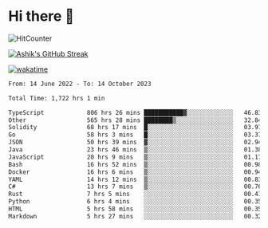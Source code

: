 # Hi there 👋

![HitCounter](https://hits.seeyoufarm.com/api/count/incr/badge.svg?url=https%3A%2F%2Fgithub.com%2Fashrhmn1212%2Fhit-counter)

<!-- ![Contribution Graph](https://github-readme-activity-graph.cyclic.app/graph?username=ashrhmn) -->


<!-- [![Top Langs](https://github-readme-stats.vercel.app/api/top-langs/?username=ashrhmn&layout=compact&theme=synthwave&langs_count=10&card_width=445)](https://github.com/anuraghazra/github-readme-stats) -->

[![Ashik's GitHub Streak](https://github-readme-streak-stats.herokuapp.com/?user=ashrhmn&theme=blood&fire=DD7F1C&background=151515&dates=9f9f9f&border=DD2727)](https://git.io/streak-stats)

<!-- ![Ashik's GitHub stats](https://github-readme-stats.vercel.app/api/?username=ashrhmn&show_icons=true&title_color=fff&icon_color=79ff97&text_color=9f9f9f&bg_color=151515) -->

[![wakatime](https://wakatime.com/badge/user/3df86613-ba63-4631-8e65-0ff18e7becad.svg)](https://wakatime.com/@3df86613-ba63-4631-8e65-0ff18e7becad)

<!--START_SECTION:waka-->

```txt
From: 14 June 2022 - To: 14 October 2023

Total Time: 1,722 hrs 1 min

TypeScript            806 hrs 26 mins ███████████▓░░░░░░░░░░░░░   46.83 %
Other                 565 hrs 28 mins ████████▒░░░░░░░░░░░░░░░░   32.84 %
Solidity              68 hrs 17 mins  █░░░░░░░░░░░░░░░░░░░░░░░░   03.97 %
Go                    58 hrs 3 mins   █░░░░░░░░░░░░░░░░░░░░░░░░   03.37 %
JSON                  50 hrs 39 mins  ▓░░░░░░░░░░░░░░░░░░░░░░░░   02.94 %
Java                  23 hrs 46 mins  ▒░░░░░░░░░░░░░░░░░░░░░░░░   01.38 %
JavaScript            20 hrs 9 mins   ▒░░░░░░░░░░░░░░░░░░░░░░░░   01.17 %
Bash                  16 hrs 52 mins  ▒░░░░░░░░░░░░░░░░░░░░░░░░   00.98 %
Docker                16 hrs 6 mins   ▒░░░░░░░░░░░░░░░░░░░░░░░░   00.94 %
YAML                  14 hrs 12 mins  ▒░░░░░░░░░░░░░░░░░░░░░░░░   00.83 %
C#                    13 hrs 7 mins   ▒░░░░░░░░░░░░░░░░░░░░░░░░   00.76 %
Rust                  7 hrs 5 mins    ░░░░░░░░░░░░░░░░░░░░░░░░░   00.41 %
Python                6 hrs 4 mins    ░░░░░░░░░░░░░░░░░░░░░░░░░   00.35 %
HTML                  5 hrs 58 mins   ░░░░░░░░░░░░░░░░░░░░░░░░░   00.35 %
Markdown              5 hrs 27 mins   ░░░░░░░░░░░░░░░░░░░░░░░░░   00.32 %
```

<!--END_SECTION:waka-->


<!--### Most Used Languages
<img src="https://wakatime.com/share/@ashrhmn/24ecb986-5bf8-4607-af7f-0aab08908d8c.png" />

### Favourite Tools
<img src="https://wakatime.com/share/@ashrhmn/f4e08015-f3bc-460a-9228-95a3ba11c604.png" />-->

